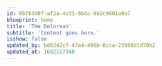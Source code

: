 ```yaml
---
id: 6bf83d0f-af2a-4cd3-9b4c-9b2c9601a0a7
blueprint: home
title: 'THe Delorean'
subtitle: 'Content goes here.'
isshow: false
updated_by: bd8342c7-47a4-499b-8cca-25998d1d70b2
updated_at: 1692157340
---
```

